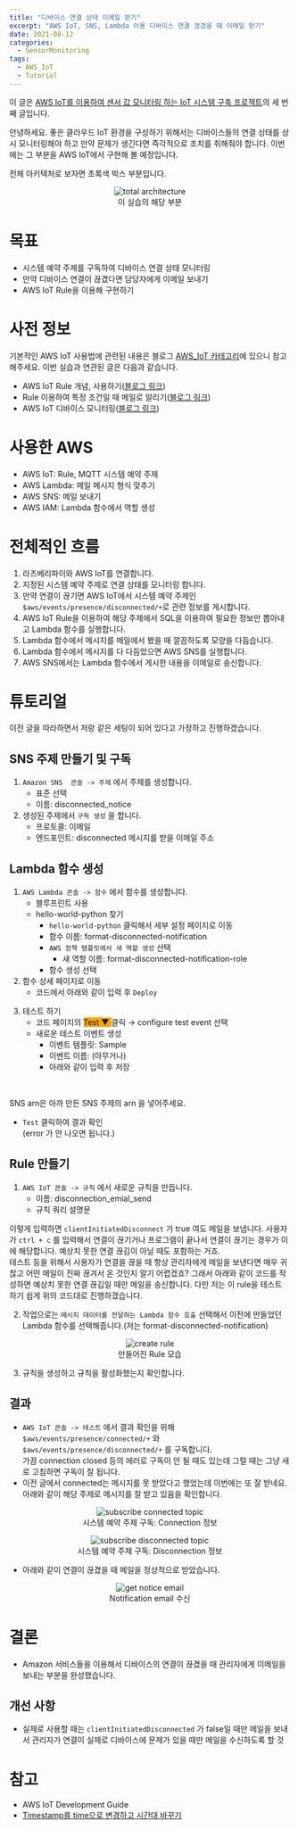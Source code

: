 ```yaml
---
title: "디바이스 연결 상태 이메일 받기" 
excerpt: "AWS IoT, SNS, Lambda 이용 디바이스 연결 끊겼을 때 이메일 받기"
date: 2021-08-12
categories: 
  - SensorMonitoring
tags:
  - AWS_IoT
  - Tutorial
---
```


이 글은 [AWS IoT를 이용하여 센서 값 모니터링 하는 IoT 시스템 구축 프로젝트](https://dongwon18.github.io/categories/#sensormonitoring)의 세 번째 글입니다.

안녕하세요. 좋은 클라우드 IoT 환경을 구성하기 위해서는 디바이스들의 연결 상태를 상시 모니터링해야 하고 만약 문제가 생긴다면 즉각적으로 조치를 취해줘야 합니다. 이번에는 그 부분을 AWS IoT에서 구현해 볼 예정입니다. 

전체 아키텍처로 보자면 초록색 박스 부분입니다. 

<p align = "center">
  <img src = "/assets/images/프로젝트2.png" alt = "total architecture"> <br/>
  이 실습의 해당 부분
</p>

# 목표

- 시스템 예약 주제를 구독하여 디바이스 연결 상태 모니터링
- 만약 디바이스 연결이 끊겼다면 담당자에게 이메일 보내기
- AWS IoT Rule을 이용해 구현하기

# 사전 정보

기본적인 AWS IoT 사용법에 관련된 내용은 블로그 [AWS_IoT 카테고리](https://dongwon18.github.io/categories/#aws_iot)에 있으니 참고해주세요. 이번 실습과 연관된 글은 다음과 같습니다. 

- AWS IoT Rule 개념, 사용하기([블로그 링크](https://dongwon18.github.io/aws_iot/AWS-IoT-Rule-tutorial/))
- Rule 이용하여 특정 조건일 때 메일로 알리기([블로그 링크](https://dongwon18.github.io/aws_iot/Sending-email-in-AWS-IoT/))
- AWS IoT 디바이스 모니터링([블로그 링크](https://dongwon18.github.io/aws_iot/get-connection-state-using-LWT-in-AWS-IoT/))

# 사용한 AWS

- AWS IoT: Rule, MQTT 시스템 예약 주제
- AWS Lambda: 메일 메시지 형식 맞추기
- AWS SNS: 메일 보내기
- AWS IAM: Lambda 함수에서 역할 생성

# 전체적인 흐름

1. 라즈베리파이와 AWS IoT를 연결합니다.
2. 지정된 시스템 예약 주제로 연결 상태를 모니터링 합니다.
3. 만약 연결이 끊기면 AWS IoT에서 시스템 예약 주제인  `$aws/events/presence/disconnected/+`로 관련 정보를 게시합니다.
4. AWS IoT Rule을 이용하여 해당 주제에서 SQL을 이용하여 필요한 정보만 뽑아내고 Lambda 함수를 실행합니다.
5. Lambda 함수에서 메시지를 메일에서 봤을 때 깔끔하도록 모양을 다듬습니다.
6. Lambda 함수에서 메시지를 다 다듬었으면 AWS SNS를 실행합니다. 
7. AWS SNS에서는 Lambda 함수에서 게시한 내용을 이메일로 송신합니다. 

# 튜토리얼

이전 글을 따라하면서 저랑 같은 세팅이 되어 있다고 가정하고 진행하겠습니다.

## SNS 주제 만들기 및 구독

1. `Amazon SNS  콘솔 -> 주제` 에서 주제를 생성합니다.
    - 표준 선택
    - 이름: disconnected_notice
2. 생성된 주제에서 `구독 생성` 을 합니다.
    - 프로토콜: 이메일
    - 엔드포인트: disconnected 메시지를 받을 이메일 주소

## Lambda 함수 생성

1. `AWS Lambda 콘솔 -> 함수` 에서 함수를 생성합니다.
    - 블루프린트 사용
    - hello-world-python 찾기
        - `hello-world-python` 클릭해서 세부 설정 페이지로 이동
        - 함수 이름:  format-disconnected-notification
        - `AWS 정책 템플릿에서 새 역할 생성` 선택
            - 새 역할 이름: format-disconnected-notification-role
        - 함수 생성 선택
2. 함수 상세 페이지로 이동
    - 코드에서 아래와 같이 입력 후 `Deploy`

<script src="https://gist.github.com/dongwon18/882e3433a473a2821afeef2404015c7a.js"></script>

3. 테스트 하기
    - 코드 페이지의 <span style="background-color:orange;">Test ▼ </span>클릭 → configure test event 선택
    - 새로운 테스트 이벤트 생성
        - 이벤트 템플릿: Sample
        - 이벤트 이름: (아무거나)
        - 아래와 같이 입력 후 저장
<script src="https://gist.github.com/dongwon18/4ea29d35af94aefbe0d6971b93725e07.js"></script> <br/>
   SNS arn은 아까 만든 SNS 주제의 arn 을 넣어주세요.
   - `Test` 클릭하여 결과 확인  
    (error 가 안 나오면 됩니다.)

## Rule 만들기

1. `AWS IoT 콘솔 -> 규칙` 에서 새로운 규칙을 만듭니다.
    - 이름: disconnection_emial_send
    - 규칙 쿼리 설명문

<script src="https://gist.github.com/dongwon18/50b90153ec56ce2de5bd35e64315b952.js"></script>  
   이렇게 입력하면 `clientInitiatedDisconnect` 가 true 여도 메일을 보냅니다. 사용자가 `ctrl + c` 를 입력해서 연결이 끊기거나 프로그램이 끝나서 연결이 끊기는 경우가 이에 해당합니다. 예상치 못한 연결 끊김이 아닐 때도 포함하는 거죠.  
   테스트 등을 위해서 사용자가 연결을 끊을 때 항상 관리자에게 메일을 보낸다면 매우 귀찮고 어떤 메일이 진짜 끊겨서 온 것인지 알기 어렵겠죠? 그래서 아래와 같이 코드를 작성하면 예상치 못한 연결 끊김일 때만 메일을 송신합니다. 다만 저는 이 rule을 테스트 하기 쉽게 위의 코드대로 진행하겠습니다.
<script src="https://gist.github.com/dongwon18/66fa8d4e18caaf6597bf4d4cf0794f87.js"></script>

2.  작업으로는 `메시지 데이터를 전달하는 Lambda 함수 호출` 선택해서 이전에 만들었던 Lambda 함수를 선택해줍니다.(저는 format-disconnected-notification) 

<p align = "center">
  <img src = "/assets/images/noice_disconnection4.PNG" alt = "create rule"> <br/>
  만들어진 Rule 모습
</p>
 
3. 규칙을 생성하고 규칙을 활성화했는지 확인합니다.

## 결과

- `AWS IoT 콘솔 -> 테스트` 에서 결과 확인을 위해 `$aws/events/presence/connected/+` 와 `$aws/events/presence/disconnected/+` 를 구독합니다.   
가끔 connection closed 등의 에러로 구독이 안 될 때도 있는데 그럴 때는 그냥 새로 고침하면 구독이 잘 됩니다.
- 이전 글에서 connected는 메시지를 못 받았다고 했었는데 이번에는 또 잘 받네요. 아래와 같이 해당 주제로 메시지를 잘 받고 있음을 확인합니다.

<p align = "center">
  <img src = "/assets/images/noice_disconnection2.PNG" alt = "subscribe connected topic"> <br/>
  시스템 예약 주제 구독: Connection 정보 
</p>

<p align = "center">
  <img src = "/assets/images/noice_disconnection3.PNG" alt = "subscribe disconnected topic"> <br/>
  시스템 예약 주제 구독: Disconnection 정보
</p>


- 아래와 같이 연결이 끊겼을 때 메일을 정상적으로 받았습니다.

<p align = "center">
  <img src = "/assets/images/noice_disconnection.PNG" alt = "get notice email"> <br/>
  Notification email 수신
</p>


# 결론

- Amazon 서비스들을 이용해서 디바이스의 연결이 끊겼을 때 관리자에게 이메일을 보내는 부분을 완성했습니다.

## 개선 사항

- 실제로 사용할 때는 `clientInitiatedDisconnected` 가 false일 때만 메일을 보내서 관리자가 연결이 실제로 디바이스에 문제가 있을 때만 메일을 수신하도록 할 것

# 참고

- AWS IoT Development Guide
- [Timestamp를 time으로 변경하고 시간대 바꾸기](https://jwkim96.tistory.com/145)
